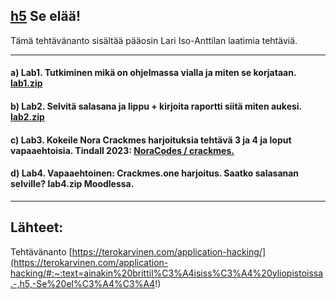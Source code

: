 ## [h5](https://terokarvinen.com/application-hacking/#:~:text=ainakin%20brittil%C3%A4isiss%C3%A4%20yliopistoissa.-,h5,-Se%20el%C3%A4%C3%A4!) Se elää!
Tämä tehtävänanto sisältää pääosin Lari Iso-Anttilan laatimia tehtäviä.

---
#### a) Lab1. Tutkiminen mikä on ohjelmassa vialla ja miten se korjataan. [lab1.zip](https://terokarvinen.com/application-hacking/lab1.zip)


#### b) Lab2. Selvitä salasana ja lippu + kirjoita raportti siitä miten aukesi. [lab2.zip](https://terokarvinen.com/application-hacking/lab2.zip)


#### c) Lab3. Kokeile Nora Crackmes harjoituksia tehtävä 3 ja 4 ja loput vapaaehtoisia. Tindall 2023: [NoraCodes / crackmes.](https://github.com/NoraCodes/crackmes)


#### d) Lab4. Vapaaehtoinen: Crackmes.one harjoitus. Saatko salasanan selville? lab4.zip Moodlessa.

---
## Lähteet:
Tehtävänanto [https://terokarvinen.com/application-hacking/](https://terokarvinen.com/application-hacking/#:~:text=ainakin%20brittil%C3%A4isiss%C3%A4%20yliopistoissa.-,h5,-Se%20el%C3%A4%C3%A4!)
